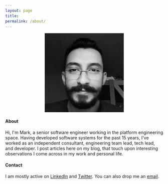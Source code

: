 ```yaml
---
layout: page
title:
permalink: /about/
---
```


<img src="/images/about.jpg" style="display:block;margin-left:auto;margin-right:auto;width:50%">

#### About
Hi, I'm Mark, a senior software engineer working in the platform engineering space. Having developed software systems for the past 15 years, I've worked as an independent consultant, engineering team lead, tech lead, and developer. I post articles here on my blog, that touch upon interesting observations I come across in my work and personal life.

#### Contact
I am mostly active on [LinkedIn](https://www.linkedin.com/in/marksinnathamby/) and [Twitter](https://twitter.com/markfaction). You can also drop me an [email](mailto:markfaction@hotmail.com).
